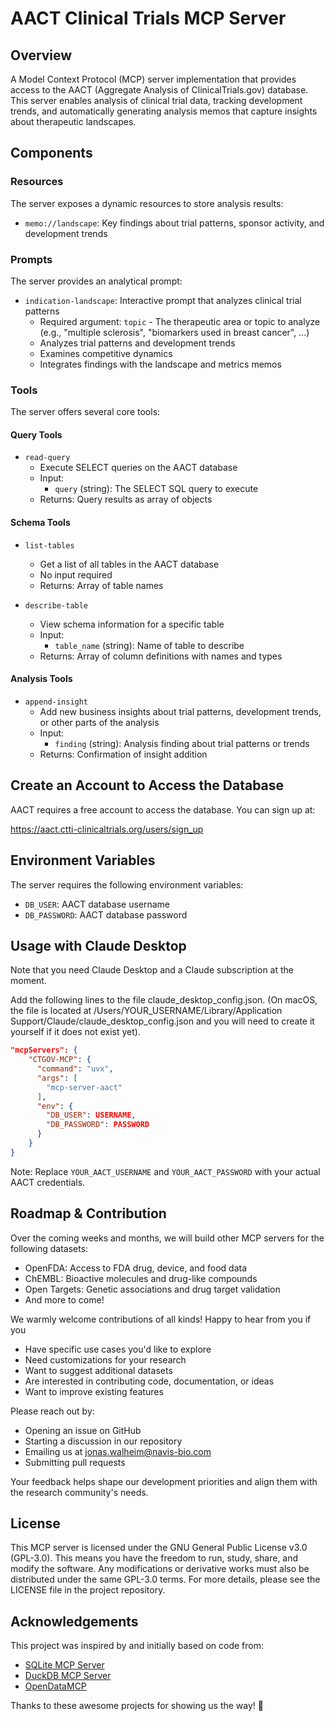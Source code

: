 # AACT Clinical Trials MCP Server

## Overview
A Model Context Protocol (MCP) server implementation that provides access to the AACT (Aggregate Analysis of ClinicalTrials.gov) database. This server enables analysis of clinical trial data, tracking development trends, and automatically generating analysis memos that capture insights about therapeutic landscapes.

## Components

### Resources
The server exposes a dynamic resources to store analysis results:
- `memo://landscape`: Key findings about trial patterns, sponsor activity, and development trends


### Prompts
The server provides an analytical prompt:
- `indication-landscape`: Interactive prompt that analyzes clinical trial patterns
  - Required argument: `topic` - The therapeutic area or topic to analyze (e.g., "multiple sclerosis", "biomarkers used in breast cancer", ...)
  - Analyzes trial patterns and development trends
  - Examines competitive dynamics
  - Integrates findings with the landscape and metrics memos

### Tools
The server offers several core tools:

#### Query Tools
- `read-query`
   - Execute SELECT queries on the AACT database
   - Input: 
     - `query` (string): The SELECT SQL query to execute
   - Returns: Query results as array of objects

#### Schema Tools
- `list-tables`
   - Get a list of all tables in the AACT database
   - No input required
   - Returns: Array of table names

- `describe-table`
   - View schema information for a specific table
   - Input:
     - `table_name` (string): Name of table to describe
   - Returns: Array of column definitions with names and types

#### Analysis Tools
- `append-insight`
   - Add new business insights about trial patterns, development trends, or other parts of the analysis
   - Input:
     - `finding` (string): Analysis finding about trial patterns or trends
   - Returns: Confirmation of insight addition



## Create an Account to Access the Database

AACT requires a free account to access the database. You can sign up at:

https://aact.ctti-clinicaltrials.org/users/sign_up


## Environment Variables
The server requires the following environment variables:
- `DB_USER`: AACT database username
- `DB_PASSWORD`: AACT database password

## Usage with Claude Desktop

Note that you need Claude Desktop and a Claude subscription at the moment. 

Add the following lines to the file claude_desktop_config.json. (On macOS, the file is located at /Users/YOUR_USERNAME/Library/Application Support/Claude/claude_desktop_config.json and you will need to create it yourself if it does not exist yet).

```json
"mcpServers": {
    "CTGOV-MCP": {
      "command": "uvx",
      "args": [
        "mcp-server-aact"
      ],
      "env": {
        "DB_USER": USERNAME,
        "DB_PASSWORD": PASSWORD
      }
    }
}
```

Note: Replace `YOUR_AACT_USERNAME` and `YOUR_AACT_PASSWORD` with your actual AACT credentials.


## Roadmap & Contribution

Over the coming weeks and months, we will build other MCP servers for the following datasets:

- OpenFDA: Access to FDA drug, device, and food data
- ChEMBL: Bioactive molecules and drug-like compounds
- Open Targets: Genetic associations and drug target validation
- And more to come!

We warmly welcome contributions of all kinds! Happy to hear from you if you

- Have specific use cases you'd like to explore
- Need customizations for your research
- Want to suggest additional datasets
- Are interested in contributing code, documentation, or ideas
- Want to improve existing features

Please reach out by:
- Opening an issue on GitHub
- Starting a discussion in our repository
- Emailing us at jonas.walheim@navis-bio.com
- Submitting pull requests

Your feedback helps shape our development priorities and align them with the research community's needs.

## License

This MCP server is licensed under the GNU General Public License v3.0 (GPL-3.0). This means you have the freedom to run, study, share, and modify the software. Any modifications or derivative works must also be distributed under the same GPL-3.0 terms. For more details, please see the LICENSE file in the project repository.

## Acknowledgements

This project was inspired by and initially based on code from:
- [SQLite MCP Server](https://github.com/modelcontextprotocol/servers/tree/main/src/sqlite)
- [DuckDB MCP Server](https://github.com/ktanaka101/mcp-server-duckdb/tree/main)
- [OpenDataMCP](https://github.com/OpenDataMCP/OpenDataMCP)

Thanks to these awesome projects for showing us the way! 🙌
